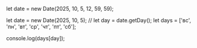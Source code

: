 let date = new Date(2025, 10, 5, 12, 59, 59);

let date = new Date(2025, 10, 5); // 
let day  = date.getDay();
let days = ['вс', 'пн', 'вт', 'ср', 'чт', 'пт', 'сб'];

console.log(days[day]);
